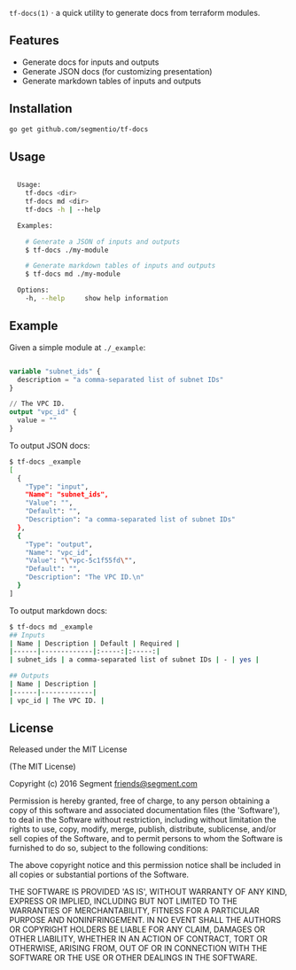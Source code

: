 
  `tf-docs(1)` &sdot; a quick utility to generate docs from terraform modules.

## Features

  - Generate docs for inputs and outputs
  - Generate JSON docs (for customizing presentation)
  - Generate markdown tables of inputs and outputs

## Installation

```bash
go get github.com/segmentio/tf-docs
```

## Usage

```bash

  Usage:
    tf-docs <dir>
    tf-docs md <dir>
    tf-docs -h | --help

  Examples:

    # Generate a JSON of inputs and outputs
    $ tf-docs ./my-module

    # Generate markdown tables of inputs and outputs
    $ tf-docs md ./my-module

  Options:
    -h, --help     show help information


```

## Example

Given a simple module at `./_example`:

```tf

variable "subnet_ids" {
  description = "a comma-separated list of subnet IDs"
}

// The VPC ID.
output "vpc_id" {
  value = ""
}

```

To output JSON docs:

```bash
$ tf-docs _example
[
  {
    "Type": "input",
    "Name": "subnet_ids",
    "Value": "",
    "Default": "",
    "Description": "a comma-separated list of subnet IDs"
  },
  {
    "Type": "output",
    "Name": "vpc_id",
    "Value": "\"vpc-5c1f55fd\"",
    "Default": "",
    "Description": "The VPC ID.\n"
  }
]
```

To output markdown docs:

```bash
$ tf-docs md _example
## Inputs
| Name | Description | Default | Required |
|------|-------------|:-----:|:-----:|
| subnet_ids | a comma-separated list of subnet IDs | - | yes |

## Outputs
| Name | Description |
|------|-------------|
| vpc_id | The VPC ID. |
```

## License

Released under the MIT License

(The MIT License)

Copyright (c) 2016 Segment friends@segment.com

Permission is hereby granted, free of charge, to any person obtaining a copy of this software and associated documentation files (the 'Software'), to deal in the Software without restriction, including without limitation the rights to use, copy, modify, merge, publish, distribute, sublicense, and/or sell copies of the Software, and to permit persons to whom the Software is furnished to do so, subject to the following conditions:

The above copyright notice and this permission notice shall be included in all copies or substantial portions of the Software.

THE SOFTWARE IS PROVIDED 'AS IS', WITHOUT WARRANTY OF ANY KIND, EXPRESS OR IMPLIED, INCLUDING BUT NOT LIMITED TO THE WARRANTIES OF MERCHANTABILITY, FITNESS FOR A PARTICULAR PURPOSE AND NONINFRINGEMENT. IN NO EVENT SHALL THE AUTHORS OR COPYRIGHT HOLDERS BE LIABLE FOR ANY CLAIM, DAMAGES OR OTHER LIABILITY, WHETHER IN AN ACTION OF CONTRACT, TORT OR OTHERWISE, ARISING FROM, OUT OF OR IN CONNECTION WITH THE SOFTWARE OR THE USE OR OTHER DEALINGS IN THE SOFTWARE.
